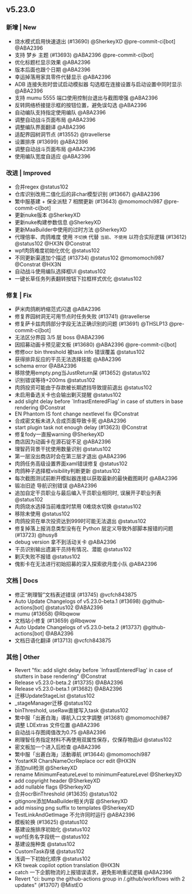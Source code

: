 ## v5.23.0

### 新增 | New

* 烧水模式启用快速退出 (#13690) @SherkeyXD @pre-commit-ci[bot] @ABA2396
* 支持 梦乡 主题 (#13693) @ABA2396 @pre-commit-ci[bot]
* 优化标题栏显示效果 @ABA2396
* 版本后面也跟个日期 @ABA2396
* 幸运掉落用家具零件代替显示 @ABA2396
* ADB 连接失败时尝试启动模拟器 勾选框在连接设置与启动设置中同时显示 @ABA2396
* 支持 mumu 5555 端口使用控制台退出与截图增强 @ABA2396
* 反转网络桥接提示框的按钮位置，避免误勾选 @ABA2396
* 自动编队支持指定使用编队 @ABA2396
* 调整自动战斗页面布局 @ABA2396
* 调整编队界面翻译 @ABA2396
* 适配界园树洞节点 (#13552) @travellerse
* 设置排序 (#13699) @ABA2396
* 调整自动战斗页面布局 @ABA2396
* 使用编队宽度自适应 @ABA2396

### 改进 | Improved

* 合并regex @status102
* 仓库识别改用二值化后的非char模型识别 (#13667) @ABA2396
* 繁中服基建 + 保全派駐 7 相關更新 (#13643) @momomochi987 @pre-commit-ci[bot]
* 更新nuke版本 @SherkeyXD
* 更新nuke构建参数信息 @SherkeyXD
* 更新MaaBuilder中使用的过时方法 @SherkeyXD
* 代理倍率、肉鸽难度 使用 `不切换` 代替 `当前`、`不使用` 以符合实际逻辑 (#13612) @status102 @HX3N @Constrat
* wpf肉鸽难度初始化优化 @status102
* 不同更新渠道加个描述 (#13734) @status102 @momomochi987 @Constrat @HX3N
* 自动战斗使用编队选择框UI @status102
* 一键长草任务列表翻转按钮下拉框样式优化 @status102

### 修复 | Fix

* 萨米肉鸽刷坍缩范式闪退 @ABA2396
* 修复界园树洞无可用节点时任务失败 (#13741) @travellerse
* 修复萨卡兹肉鸽部分字段无法正确识别的问题 (#13691) @THSLP13 @pre-commit-ci[bot]
* 无法区分界园 3/5 层 boss @ABA2396
* 因招募动画卡预见密文板 (#13680) @ABA2396 @pre-commit-ci[bot]
* 修修ocr bin threshold 被task info 错误覆盖 @status102
* 获得排异反应的干员无法选择技能 @ABA2396
* schema error @ABA2396
* 移除使用empty.png当JustReturn屎 (#13652) @status102
* 识别错误等待+200ms @status102
* 肉鸽投资可能由于存款被长期遮挡导致提前退出 @status102
* 未启用备选关卡也会输出剿灭提醒 @status102
* add slight delay before `InfrastEnteredFlag' in case of stutters in base rendering @Constrat
* EN Phantom IS font change nextlevel fix @Constrat
* 合成密文板未进入合成页面导致卡死 @ABA2396
* start plugin task not enough delay (#13623) @Constrat
* 修复fody一直报warning @SherkeyXD
* 商店因为动画卡在源石锭不足 @ABA2396
* 理智药背景干扰使用数量识别 @status102
* 第一层没出商店时会在第三层才退出 @ABA2396
* 肉鸽任务高级设置界面xaml错误修复 @status102
* 肉鸽种子选择框visibility判断更新 @status102
* 每次截图测试前断开模拟器连接以获取最新的最快截图耗时 @ABA2396
* 锻冶旧迹 导航识别错误 @ABA2396
* 追加自定干员职业与最后编入干员职业相同时, 误展开子职业列表 @status102
* 肉鸽烧水选择当前难度时禁用 0难烧水切换 @status102
* 移除未使用 @status102
* 肉鸽投资在单次投资达到999时可能无法退出 @status102
* 修复掉落上报消息类型没有在 Python 层定义导致外部脚本报错的问题 (#13723) @husy8
* debug version 拿不到活动关卡 @ABA2396
* 干员识别输出遗漏干员持有情况、潜能 @status102
* 剿灭失败不报错 @status102
* 傀影卡在无法进行初始招募的深入探索欲月度小队 @ABA2396

### 文档 | Docs

* 修正“刷理智”文档表述错误 (#13745) @vcfch843875
* Auto Update Changelogs of v5.23.0-beta.1 (#13698) @github-actions[bot] @status102 @ABA2396
* mumu (#13658) @Rbqwow
* 文档站小修复 (#13659) @Rbqwow
* Auto Update Changelogs of v5.23.0-beta.2 (#13737) @github-actions[bot] @ABA2396
* 文档日语化翻译 (#13713) @vcfch843875

### 其他 | Other

* Revert "fix: add slight delay before `InfrastEnteredFlag' in case of stutters in base rendering" @Constrat
* Release v5.23.0-beta.2 (#13735) @ABA2396
* Release v5.23.0-beta.1 (#13682) @ABA2396
* 迁移UpdateStageList @status102
* _stageManager迁移 @status102
* binThreshold, useRaw直接写入task @status102
* 繁中服「出蒼白海」導航入口文字調整 (#13681) @momomochi987
* 调整 LDExtras 文件位置 @ABA2396
* 自动战斗存图阈值改为0.75 @ABA2396
* 刷理智任务指定材料不再使用双属性保存，仅保存物品id @status102
* 密文板加一个进入后检查 @ABA2396
* 繁中服「出蒼白海」活動導航 (#13644) @momomochi987
* YostarKR CharsNameOcrReplace ocr edit @HX3N
* 添加null检测 @SherkeyXD
* rename MinimumFeatureLevel to minimumFeatureLevel @SherkeyXD
* add copyright header @SherkeyXD
* add nullable flags @SherkeyXD
* 合并ocrBinThreshold (#13635) @status102
* gitignore添加MaaBuilder相关内容 @SherkeyXD
* add missing png suffix to templates @SherkeyXD
* TestLinkAndGetImage 不允许同时运行 @ABA2396
* 模板轮换 (#13625) @status102
* 基建设施排序初始化 @status102
* wpf任务名字段统一 @status102
* 基建设施种类 @status102
* CustomTask存储 @status102
* 浅调一下初始化顺序 @status102
* KR tweak copilot option translation @HX3N
* catch 一下企鹅物流的上报错误请求，避免影响重试逻辑 @ABA2396
* Revert "ci: bump the github-actions group in /.github/workflows with 2 updates" (#13707) @MistEO
